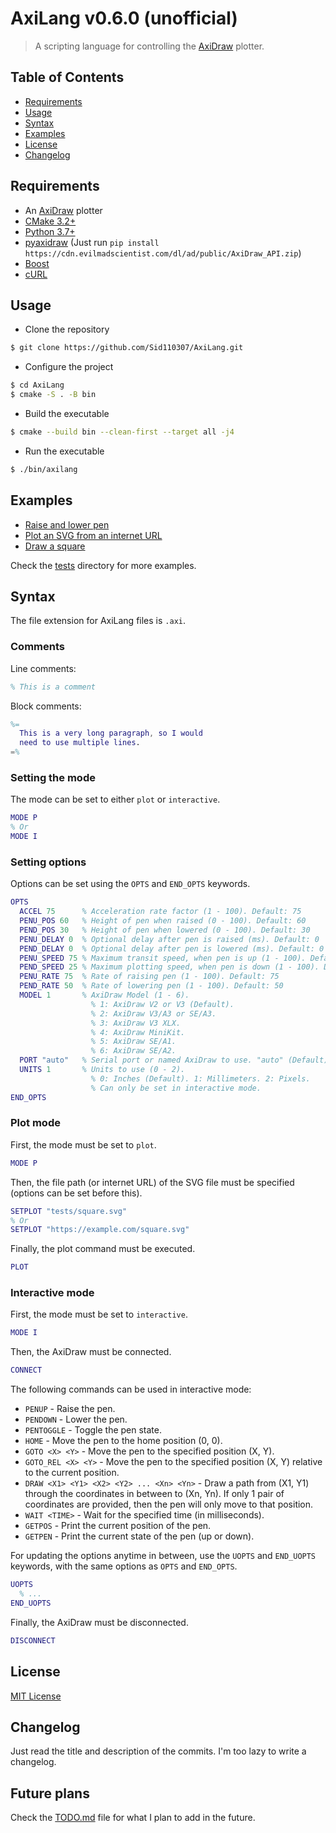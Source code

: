 # AxiLang v0.6.0 (unofficial)

> A scripting language for controlling the [AxiDraw](https://axiDraw.com/) plotter.

## Table of Contents

- [Requirements](#requirements)
- [Usage](#usage)
- [Syntax](#syntax)
- [Examples](#examples)
- [License](#license)
- [Changelog](#changelog)

## Requirements

- An [AxiDraw](https://shop.evilmadscientist.com/productsmenu/890) plotter
- [CMake 3.2+](https://cmake.org/download/)
- [Python 3.7+](https://www.python.org/downloads/)
- [pyaxidraw](https://axiDraw.com/doc/py_api/#installation) (Just
  run `pip install https://cdn.evilmadscientist.com/dl/ad/public/AxiDraw_API.zip`)
- [Boost](https://www.boost.org/users/download/)
- [cURL](https://curl.se/download.html)

## Usage

- Clone the repository

```bash
$ git clone https://github.com/Sid110307/AxiLang.git
```

- Configure the project

```bash
$ cd AxiLang
$ cmake -S . -B bin
```

- Build the executable

```bash
$ cmake --build bin --clean-first --target all -j4
```

- Run the executable

```bash
$ ./bin/axilang
```

## Examples

- [Raise and lower pen](tests/pen.axi)
- [Plot an SVG from an internet URL](tests/vectorUrl.axi)
- [Draw a square](tests/square.axi)

Check the [tests](tests) directory for more examples.

## Syntax

The file extension for AxiLang files is `.axi`.

### Comments

Line comments:

```matlab
% This is a comment
```

Block comments:

```matlab
%=
  This is a very long paragraph, so I would
  need to use multiple lines.
=%
```

### Setting the mode

The mode can be set to either `plot` or `interactive`.

```matlab
MODE P
% Or
MODE I
```

### Setting options

Options can be set using the `OPTS` and `END_OPTS` keywords.

```matlab
OPTS
  ACCEL 75      % Acceleration rate factor (1 - 100). Default: 75
  PENU_POS 60   % Height of pen when raised (0 - 100). Default: 60
  PEND_POS 30   % Height of pen when lowered (0 - 100). Default: 30
  PENU_DELAY 0  % Optional delay after pen is raised (ms). Default: 0
  PEND_DELAY 0  % Optional delay after pen is lowered (ms). Default: 0
  PENU_SPEED 75 % Maximum transit speed, when pen is up (1 - 100). Default: 75
  PEND_SPEED 25 % Maximum plotting speed, when pen is down (1 - 100). Default: 25
  PENU_RATE 75  % Rate of raising pen (1 - 100). Default: 75
  PEND_RATE 50  % Rate of lowering pen (1 - 100). Default: 50
  MODEL 1       % AxiDraw Model (1 - 6).
                  % 1: AxiDraw V2 or V3 (Default).
                  % 2: AxiDraw V3/A3 or SE/A3.
                  % 3: AxiDraw V3 XLX.
                  % 4: AxiDraw MiniKit.
                  % 5: AxiDraw SE/A1.
                  % 6: AxiDraw SE/A2.
  PORT "auto"   % Serial port or named AxiDraw to use. "auto" (Default) will plot to first unit found.
  UNITS 1       % Units to use (0 - 2).
                  % 0: Inches (Default). 1: Millimeters. 2: Pixels.
                  % Can only be set in interactive mode.
END_OPTS
```

### Plot mode

First, the mode must be set to `plot`.

```matlab
MODE P
```

Then, the file path (or internet URL) of the SVG file must be specified (options can be set before this).

```matlab
SETPLOT "tests/square.svg"
% Or
SETPLOT "https://example.com/square.svg"
```

Finally, the plot command must be executed.

```matlab
PLOT
```

### Interactive mode

First, the mode must be set to `interactive`.

```matlab
MODE I
```

Then, the AxiDraw must be connected.

```matlab
CONNECT
```

The following commands can be used in interactive mode:

- `PENUP` - Raise the pen.
- `PENDOWN` - Lower the pen.
- `PENTOGGLE` - Toggle the pen state.
- `HOME` - Move the pen to the home position (0, 0).
- `GOTO <X> <Y>` - Move the pen to the specified position (X, Y).
- `GOTO_REL <X> <Y>` - Move the pen to the specified position (X, Y) relative to the current position.
- `DRAW <X1> <Y1> <X2> <Y2> ... <Xn> <Yn>` - Draw a path from (X1, Y1) through the coordinates in between to (Xn, Yn).
  If only 1 pair of coordinates are provided, then the pen will only move to that position.
- `WAIT <TIME>` - Wait for the specified time (in milliseconds).
- `GETPOS` - Print the current position of the pen.
- `GETPEN` - Print the current state of the pen (up or down).

For updating the options anytime in between, use the `UOPTS` and `END_UOPTS` keywords, with the same options as `OPTS` and `END_OPTS`.

```matlab
UOPTS
  % ...
END_UOPTS
```

Finally, the AxiDraw must be disconnected.

```matlab
DISCONNECT
```

## License

[MIT License](LICENSE)

## Changelog

Just read the title and description of the commits. I'm too lazy to write a changelog.

## Future plans

Check the [TODO.md](TODO.md) file for what I plan to add in the future.
